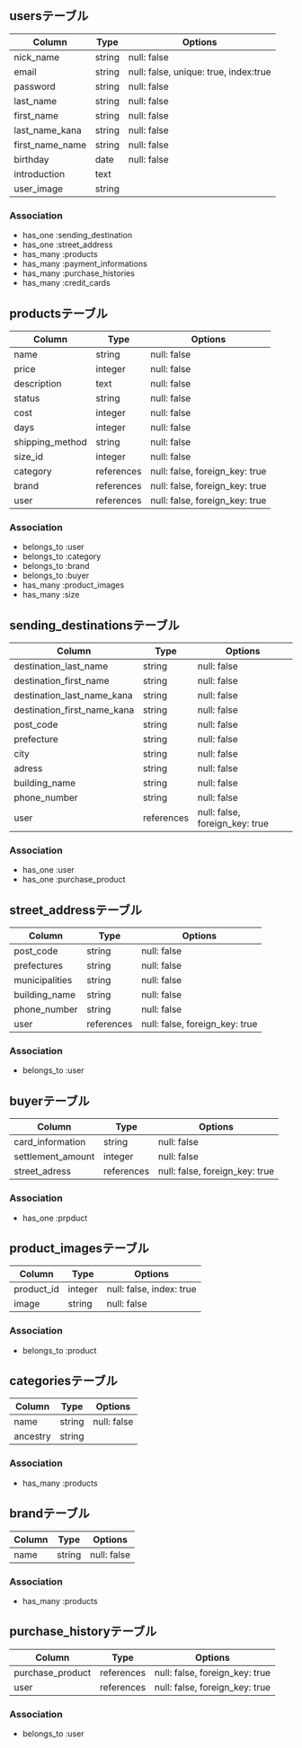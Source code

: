
## usersテーブル
|Column|Type|Options|
|------|----|-------|
|nick_name|string|null: false|
|email|string|null: false, unique: true, index:true|
|password|string|null: false|
|last_name|string|null: false|
|first_name|string|null: false|
|last_name_kana|string|null: false|
|first_name_name|string|null: false|
|birthday|date|null: false|
|introduction|text||
|user_image|string||
### Association
- has_one :sending_destination
- has_one :street_address
- has_many :products
- has_many :payment_informations
- has_many :purchase_histories
- has_many :credit_cards


## productsテーブル
|Column|Type|Options|
|------|----|-------|
|name|string|null: false|
|price|integer|null: false|
|description|text|null: false|
|status|string|null: false|
|cost|integer|null: false|
|days|integer|null: false|
|shipping_method|string|null: false|
|size_id|integer|null: false|
|category|references|null: false, foreign_key: true|
|brand|references|null: false, foreign_key: true|
|user|references|null: false, foreign_key: true|
### Association
- belongs_to :user
- belongs_to :category
- belongs_to :brand
- belongs_to :buyer
- has_many :product_images
- has_many :size

## sending_destinationsテーブル
|Column|Type|Options|
|------|----|-------|
|destination_last_name|string|null: false|
|destination_first_name|string|null: false|
|destination_last_name_kana|string|null: false|
|destination_first_name_kana|string|null: false|
|post_code|string|null: false|
|prefecture|string|null: false|
|city|string|null: false|
|adress|string|null: false|
|building_name|string|null: false|
|phone_number|string|null: false|
|user|references|null: false, foreign_key: true|
### Association
- has_one :user
- has_one :purchase_product



## street_addressテーブル
|Column|Type|Options|
|------|----|-------|
|post_code|string|null: false|
|prefectures|string|null: false|
|municipalities|string|null: false|
|building_name|string|null: false|
|phone_number|string|null: false|
|user|references|null: false, foreign_key: true|
### Association
- belongs_to :user


## buyerテーブル
|Column|Type|Options|
|------|----|-------|
|card_information|string|null: false|
|settlement_amount|integer|null: false|
|street_adress|references|null: false, foreign_key: true|
### Association
- has_one :prpduct


## product_imagesテーブル
|Column|Type|Options|
|------|----|-------|
|product_id|integer|null: false, index: true|
|image|string|null: false|
### Association
- belongs_to :product


## categoriesテーブル
|Column|Type|Options|
|------|----|-------|
|name|string|null: false|
|ancestry|string||
### Association
- has_many :products


## brandテーブル
|Column|Type|Options|
|------|----|-------|
|name|string|null: false|
### Association
- has_many :products


## purchase_historyテーブル
|Column|Type|Options|
|------|----|-------|
|purchase_product|references|null: false, foreign_key: true|
|user|references|null: false, foreign_key: true|
### Association
- belongs_to :user



